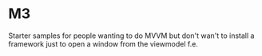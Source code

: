 M3
==

Starter samples for people wanting to do MVVM but don't wan't to install a framework just to open a window from the viewmodel f.e.